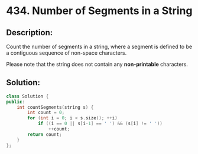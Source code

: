 # 434. Number of Segments in a String

## Description:

Count the number of segments in a string, where a segment is defined to be a contiguous sequence of non-space characters.

Please note that the string does not contain any **non-printable** characters.

## Solution:

```c++
class Solution {
public:
    int countSegments(string s) {
        int count = 0;
        for (int i = 0; i < s.size(); ++i)
            if ((i == 0 || s[i-1] == ' ') && (s[i] != ' '))
                ++count;
        return count;
    }
};
```

<!-- remark：

-  -->
